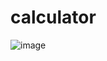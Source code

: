 # calculator
![image](https://user-images.githubusercontent.com/100987193/222915134-245fdf2f-bf7b-46fe-ad2e-6f61eacd96b7.png)

